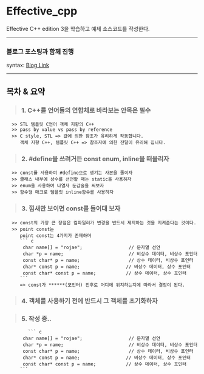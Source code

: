 # Effective_cpp
Effective C++ edition 3을 학습하고 예제 소스코드를 작성한다.


<hr/>

### 블로그 포스팅과 함께 진행
syntax: [Blog Link](https://redcoder.tistory.com/category/C_C%2B%2B%20%ED%94%84%EB%A1%9C%EA%B7%B8%EB%9E%98%EB%B0%8D/Effective%20C%2B%2B
 )

<hr/>

## 목차 & 요약
   >### 1. C++를 언어들의 연합체로 바라보는 안목은 필수
      >> STL 템플릿 C언어 객체 지향의 C++
      >> pass by value vs pass by reference
      >> C style, STL => 값에 의한 참조가 유리하게 작동합니다.
         객체 지향 C++, 템플릿 C++ => 참조자에 의한 전달이 유리해 집니다.

   >### 2. #define을 쓰려거든 const enum, inline을 떠올리자
      >> const를 사용하여 #define으로 생기는 사본을 줄이자
      >> 클래스 내부에 상수를 선언할 때는 static을 사용하자
      >> enum을 사용하여 나열자 둔갑술을 써보자
      >> 함수형 매크로 템플릿 inline함수를 사용하자
      
   >### 3. 낌새만 보이면 const를 들이대 보자
      >> const의 가장 큰 장점은 컴파일러가 변경을 반드시 제지하는 것을 지켜준다는 것이다.
      >> point const는 
         point const는 4가지가 존재하며
         ``` c
          char name[] = "rojae";                 // 문자열 선언
          char *p = name;                        // 비상수 데이터, 비상수 포인터
          const char* p = name;                  // 상수 데이터, 비상수 포인터
          char* const p = name;                 // 비상수 데이터, 상수 포인터
          const char* const p = name;           // 상수 데이터, 상수 포인터
         ```
         => const가 ******(포인터) 전후로 어디에 위치하는지에 따라서 결정이 된다.
      
   >### 4. 객체를 사용하기 전에 반드시 그 객체를 초기화하자
   
   >### 5. 작성 중..
            ``` c
          char name[] = "rojae";                 // 문자열 선언
          char *p = name;                        // 비상수 데이터, 비상수 포인터
          const char* p = name;                  // 상수 데이터, 비상수 포인터
          char* const p = name;                 // 비상수 데이터, 상수 포인터
          const char* const p = name;           // 상수 데이터, 상수 포인터
         ```

